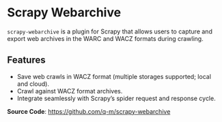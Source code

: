 # Scrapy Webarchive

`scrapy-webarchive` is a plugin for Scrapy that allows users to capture and export web archives in the WARC and WACZ formats during crawling.

## Features
- Save web crawls in WACZ format (multiple storages supported; local and cloud).
- Crawl against WACZ format archives.
- Integrate seamlessly with Scrapy’s spider request and response cycle.

**Source Code**: <a href="https://github.com/q-m/scrapy-webarchive" target="_blank">https://github.com/q-m/scrapy-webarchive</a>
